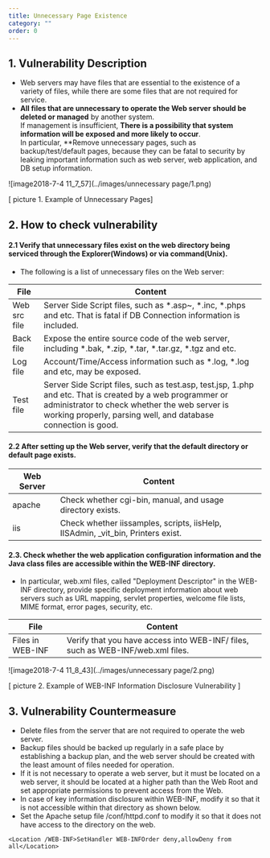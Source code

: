 ```yaml
---
title: Unnecessary Page Existence
category: ""
order: 0
---
```


## 1. Vulnerability Description
* Web servers may have files that are essential to the existence of a variety of files, while there are some files that are not required for service.
* **All files that are unnecessary to operate the Web server should be deleted or managed** by another system.<br>
If management is insufficient, **There is a possibility that system information will be exposed and more likely to occur**.<br>
In particular, **Remove unnecessary pages, such as backup/test/default pages, because they can be fatal to security by leaking important information such as web server, web application, and DB setup information.

![image2018-7-4 11_7_57](../images/unnecessary page/1.png)

[ picture 1. Example of Unnecessary Pages]


## 2. How to check vulnerability
#### 2.1 Verify that unnecessary files exist on the web directory being serviced through the Explorer(Windows) or via command(Unix).
* The following is a list of unnecessary files on the Web server:

File | Content
-- | --
Web src file | Server Side Script files, such as *.asp~, *.inc, *.phps and etc. That is fatal if DB Connection information is included.
Back file| Expose the entire source code of the web server, including *.bak, *.zip, *.tar, *.tar.gz, *.tgz and etc.
Log file | Account/Time/Access information such as *.log, *.log and etc, may be exposed.
Test file | Server Side Script files, such as test.asp, test.jsp, 1.php and etc. That is created by a web programmer or administrator to check whether the web server is working properly, parsing well, and database connection is good.

#### 2.2 After setting up the Web server, verify that the default directory or default page exists.

Web Server | Content
-- | --
apache | Check whether cgi-bin, manual, and usage directory exists.
iis | Check whether iissamples, scripts, iisHelp, IISAdmin, _vit_bin, Printers exist.

#### 2.3. Check whether the web application configuration information and the Java class files are accessible within the WEB-INF directory.
* In particular, web.xml files, called "Deployment Descriptor" in the WEB-INF directory, provide specific deployment information about web servers such as URL mapping, servlet properties, welcome file lists, MIME format, error pages, security, etc.

File | Content
-- | --
Files in WEB-INF | Verify that you have access into WEB-INF/ files, such as WEB-INF/web.xml files.

![image2018-7-4 11_8_43](../images/unnecessary page/2.png)

[ picture 2. Example of WEB-INF Information Disclosure Vulnerability ]


## 3. Vulnerability Countermeasure
* Delete files from the server that are not required to operate the web server.
* Backup files should be backed up regularly in a safe place by establishing a backup plan, and the web server should be created with the least amount of files needed for operation.
* If it is not necessary to operate a web server, but it must be located on a web server, it should be located at a higher path than the Web Root and set appropriate permissions to prevent access from the Web.
* In case of key information disclosure within WEB-INF, modify it so that it is not accessible within that directory as shown below.
* Set the Apache setup file /conf/httpd.conf to modify it so that it does not have access to the directory on the web.

```
<Location /WEB-INF>SetHandler WEB-INFOrder deny,allowDeny from all</Location>
```
